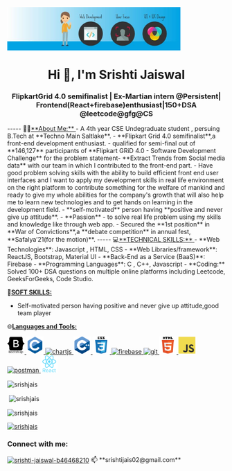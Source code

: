
<img align="center" alt="Coding" width="400" src="https://github.com/SrishJais/SrishJais/blob/main/banner.jpg">
<h1 align="center">Hi 👋, I'm Srishti Jaiswal</h1>
<h3 align="center">FlipkartGrid 4.0 semifinalist | Ex-Martian intern @Persistent| Frontend(React+firebase)enthusiast|150+DSA @leetcode@gfg@CS</h3>
-----
🙋‍♂️<ins>**About Me:** </ins>
- A 4th year CSE Undegraduate student , persuing B.Tech at **Techno Main Saltlake**.
- **Flipkart Grid 4.0 semifinalist**,a front-end development enthusiast.
- qualified for semi-final out of **146,127** participants of **Flipkart GRiD 4.0 - Software Development Challenge** for the problem statement- **Extract Trends from Social media data** with our team in which I 
  contributed to the front-end part.
- Have good problem solving skills with the ability to build efficient front end user interfaces and I want to apply my development skills in real life environment on the right platform to contribute something for the 
   welfare of mankind and ready to give my whole abilities for the company's growth that will also help me to learn new technologies and to get hands on learning in the development field.
-  **self-motivated** person having **positive and never give up attitude**.
-  **Passion** - to solve real life problem using my skills and knowledge like through web app.
-  Secured the **1st position** in **War of Convictions**,a **debate competition** in annual fest, **Safalya’21(for the motion)**.
-----
💻<ins>**TECHNICAL SKILLS:** </ins>
- **Web Technologies**: Javascript , HTML, CSS
- **Web Libraries/framework**: ReactJS, Bootstrap, Material UI
- **Back-End as a Service (BaaS)**: Firebase
- **Programming Languages**: C , C++, Javascript
- **Coding:** Solved 100+ DSA questions on multiple online platforms including Leetcode, GeeksForGeeks, Code Studio.

🎯<ins>**SOFT SKILLS:** </ins>
- Self-motivated person having positive and never give up attitude,good team player

🌐<ins>**Languages and Tools:** </ins>
<p align="left"> <a href="https://getbootstrap.com" target="_blank" rel="noreferrer"> <img src="https://raw.githubusercontent.com/devicons/devicon/master/icons/bootstrap/bootstrap-plain-wordmark.svg" alt="bootstrap" width="40" height="40"/> </a> <a href="https://www.cprogramming.com/" target="_blank" rel="noreferrer"> <img src="https://raw.githubusercontent.com/devicons/devicon/master/icons/c/c-original.svg" alt="c" width="40" height="40"/> </a> <a href="https://www.chartjs.org" target="_blank" rel="noreferrer"> <img src="https://www.chartjs.org/media/logo-title.svg" alt="chartjs" width="40" height="40"/> </a> <a href="https://www.w3schools.com/cpp/" target="_blank" rel="noreferrer"> <img src="https://raw.githubusercontent.com/devicons/devicon/master/icons/cplusplus/cplusplus-original.svg" alt="cplusplus" width="40" height="40"/> </a> <a href="https://www.w3schools.com/css/" target="_blank" rel="noreferrer"> <img src="https://raw.githubusercontent.com/devicons/devicon/master/icons/css3/css3-original-wordmark.svg" alt="css3" width="40" height="40"/> </a> <a href="https://firebase.google.com/" target="_blank" rel="noreferrer"> <img src="https://www.vectorlogo.zone/logos/firebase/firebase-icon.svg" alt="firebase" width="40" height="40"/> </a> <a href="https://git-scm.com/" target="_blank" rel="noreferrer"> <img src="https://www.vectorlogo.zone/logos/git-scm/git-scm-icon.svg" alt="git" width="40" height="40"/> </a> <a href="https://www.w3.org/html/" target="_blank" rel="noreferrer"> <img src="https://raw.githubusercontent.com/devicons/devicon/master/icons/html5/html5-original-wordmark.svg" alt="html5" width="40" height="40"/> </a> <a href="https://developer.mozilla.org/en-US/docs/Web/JavaScript" target="_blank" rel="noreferrer"> <img src="https://raw.githubusercontent.com/devicons/devicon/master/icons/javascript/javascript-original.svg" alt="javascript" width="40" height="40"/> </a> <a href="https://postman.com" target="_blank" rel="noreferrer"> <img src="https://www.vectorlogo.zone/logos/getpostman/getpostman-icon.svg" alt="postman" width="40" height="40"/> </a> <a href="https://reactjs.org/" target="_blank" rel="noreferrer"> <img src="https://raw.githubusercontent.com/devicons/devicon/master/icons/react/react-original-wordmark.svg" alt="react" width="40" height="40"/> </a> </p>


<p><img align="center" src="https://github-readme-streak-stats.herokuapp.com/?user=srishjais&" alt="srishjais" /></p>

<p>&nbsp;<img align="center" src="https://github-readme-stats.vercel.app/api?username=srishjais&show_icons=true&locale=en" alt="srishjais" /></p>

<p><img align="center" src="https://github-readme-stats.vercel.app/api/top-langs?username=srishjais&show_icons=true&locale=en&layout=compact" alt="srishjais" /></p>
<p align="left"> <a href="https://github.com/ryo-ma/github-profile-trophy"><img src="https://github-profile-trophy.vercel.app/?username=srishjais" alt="srishjais" /></a> </p>


<h3 align="left">Connect with me:</h3>
<a href="https://linkedin.com/in/srishti-jaiswal-b46468210" target="blank"><img align="center" src="https://raw.githubusercontent.com/rahuldkjain/github-profile-readme-generator/master/src/images/icons/Social/linked-in-alt.svg" alt="srishti-jaiswal-b46468210" height="30" width="40" /></a>
📫 **srishtijais02@gmail.com**
